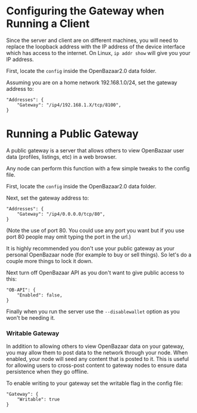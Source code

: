 Configuring the Gateway when Running a Client
=============================================
Since the server and client are on different machines, you will need to replace the loopback address with the IP address of the device interface which has access to the internet.  On Linux, `ip addr show` will give you your IP address.

First, locate the `config` inside the OpenBazaar2.0 data folder.

Assuming you are on a home network 192.168.1.0/24, set the gateway address to:

```
"Addresses": {
    "Gateway": "/ip4/192.168.1.X/tcp/8100",
}
```

Running a Public Gateway
=========================
A public gateway is a server that allows others to view OpenBazaar user data (profiles, listings, etc) in a web browser.

Any node can perform this function with a few simple tweaks to the config file.

First, locate the `config` inside the OpenBazaar2.0 data folder.

Next, set the gateway address to:

```
"Addresses": {
    "Gateway": "/ip4/0.0.0.0/tcp/80",
}
```

(Note the use of port 80. You could use any port you want but if you use port 80 people may omit typing the port in the url.)

It is highly recommended you don't use your public gateway as your personal OpenBazaar node (for example to buy or sell things). So let's do a couple more things to lock it down.


Next turn off OpenBazaar API as you don't want to give public access to this:

```
"OB-API": {
    "Enabled": false,
}
````

Finally when you run the server use the `--disablewallet` option as you won't be needing it.

### Writable Gateway

In addition to allowing others to view OpenBazaar data on your gateway, you may allow them to post data to the network through your node.
When enabled, your node will seed any content that is posted to it. This is useful for allowing users to cross-post content to gateway nodes to ensure data persistence when they go offline.

To enable writing to your gateway set the writable flag in the config file:

```
"Gateway": {
    "Writable": true
}
```
